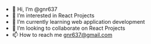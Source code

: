 - 👋 Hi, I’m @gnr637
- 👀 I’m interested in React Projects
- 🌱 I’m currently learning web application development
- 💞️ I’m looking to collaborate on React Projects
- 📫 How to reach me gnr637@gmail.com

<!---
gnr637/gnr637 is a ✨ special ✨ repository because its `README.md` (this file) appears on your GitHub profile.
You can click the Preview link to take a look at your changes.
--->
